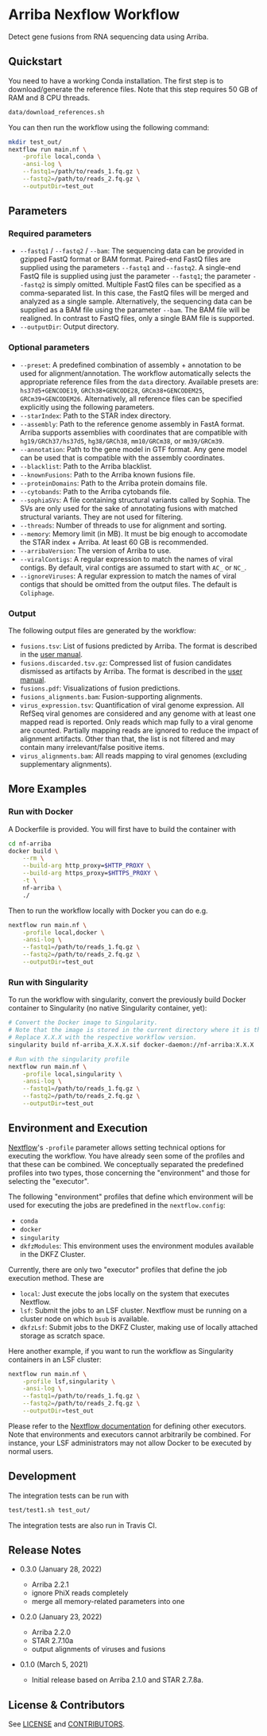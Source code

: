 # Arriba Nexflow Workflow

Detect gene fusions from RNA sequencing data using Arriba.

## Quickstart

You need to have a working Conda installation. The first step is to download/generate the reference files. Note that this step requires 50 GB of RAM and 8 CPU threads.

```bash
data/download_references.sh
```

You can then run the workflow using the following command:

```bash
mkdir test_out/
nextflow run main.nf \
    -profile local,conda \
    -ansi-log \
    --fastq1=/path/to/reads_1.fq.gz \
    --fastq2=/path/to/reads_2.fq.gz \
    --outputDir=test_out
```

## Parameters

### Required parameters

- `--fastq1` / `--fastq2` / `--bam`: The sequencing data can be provided in gzipped FastQ format or BAM format. Paired-end FastQ files are supplied using the parameters `--fastq1` and `--fastq2`. A single-end FastQ file is supplied using just the parameter `--fastq1`; the parameter `--fastq2` is simply omitted. Multiple FastQ files can be specified as a comma-separated list. In this case, the FastQ files will be merged and analyzed as a single sample. Alternatively, the sequencing data can be supplied as a BAM file using the parameter `--bam`. The BAM file will be realigned. In contrast to FastQ files, only a single BAM file is supported.
- `--outputDir`: Output directory.

### Optional parameters

- `--preset`: A predefined combination of assembly + annotation to be used for alignment/annotation. The workflow automatically selects the appropriate reference files from the `data` directory. Available presets are: `hs37d5+GENCODE19`, `GRCh38+GENCODE28`, `GRCm38+GENCODEM25`, `GRCm39+GENCODEM26`. Alternatively, all reference files can be specified explicitly using the following parameters.
- `--starIndex`: Path to the STAR index directory.
- `--assembly`: Path to the reference genome assembly in FastA format. Arriba supports assemblies with coordinates that are compatible with `hg19/GRCh37/hs37d5`, `hg38/GRCh38`, `mm10/GRCm38`, or `mm39/GRCm39`.
- `--annotation`: Path to the gene model in GTF format. Any gene model can be used that is compatible with the assembly coordinates.
- `--blacklist`: Path to the Arriba blacklist.
- `--knownFusions`: Path to the Arriba known fusions file.
- `--proteinDomains`: Path to the Arriba protein domains file.
- `--cytobands`: Path to the Arriba cytobands file.
- `--sophiaSVs`: A file containing structural variants called by Sophia. The SVs are only used for the sake of annotating fusions with matched structural variants. They are not used for filtering.
- `--threads`: Number of threads to use for alignment and sorting.
- `--memory`: Memory limit (in MB). It must be big enough to accomodate the STAR index + Arriba. At least 60 GB is recommended.
- `--arribaVersion`: The version of Arriba to use.
- `--viralContigs`: A regular expression to match the names of viral contigs. By default, viral contigs are assumed to start with `AC_` or `NC_`.
- `--ignoreViruses`:  A regular expression to match the names of viral contigs that should be omitted from the output files. The default is `Coliphage`.

### Output

The following output files are generated by the workflow:

- `fusions.tsv`: List of fusions predicted by Arriba. The format is described in the [user manual](https://arriba.readthedocs.io/en/v2.2.1/output-files/#fusionstsv).
- `fusions.discarded.tsv.gz`: Compressed list of fusion candidates dismissed as artifacts by Arriba. The format is described in the [user manual](https://arriba.readthedocs.io/en/v2.2.1/output-files/#fusionsdiscardedtsv).
- `fusions.pdf`: Visualizations of fusion predictions.
- `fusions_alignments.bam`: Fusion-supporting alignments.
- `virus_expression.tsv`: Quantification of viral genome expression. All RefSeq viral genomes are considered and any genome with at least one mapped read is reported. Only reads which map fully to a viral genome are counted. Partially mapping reads are ignored to reduce the impact of alignment artifacts. Other than that, the list is not filtered and may contain many irrelevant/false positive items.
- `virus_alignments.bam`: All reads mapping to viral genomes (excluding supplementary alignments).

## More Examples

### Run with Docker

A Dockerfile is provided. You will first have to build the container with

```bash
cd nf-arriba
docker build \
    --rm \
    --build-arg http_proxy=$HTTP_PROXY \
    --build-arg https_proxy=$HTTPS_PROXY \
    -t \
    nf-arriba \
    ./
```

Then to run the workflow locally with Docker you can do e.g.

```bash
nextflow run main.nf \
    -profile local,docker \
    -ansi-log \
    --fastq1=/path/to/reads_1.fq.gz \
    --fastq2=/path/to/reads_2.fq.gz \
    --outputDir=test_out
```

### Run with Singularity

To run the workflow with singularity, convert the previously build Docker container to Singularity (no native Singularity container, yet):

```bash
# Convert the Docker image to Singularity.
# Note that the image is stored in the current directory where it is then also expected by the singularity profile.
# Replace X.X.X with the respective workflow version.
singularity build nf-arriba_X.X.X.sif docker-daemon://nf-arriba:X.X.X

# Run with the singularity profile
nextflow run main.nf \
    -profile local,singularity \
    -ansi-log \
    --fastq1=/path/to/reads_1.fq.gz \
    --fastq2=/path/to/reads_2.fq.gz \
    --outputDir=test_out
```

## Environment and Execution

[Nextflow](https://www.nextflow.io/docs/latest/config.html#config-profiles)'s `-profile` parameter allows setting technical options for executing the workflow. You have already seen some of the profiles and that these can be combined. We conceptually separated the predefined profiles into two types, those concerning the "environment" and those for selecting the "executor".

The following "environment" profiles that define which environment will be used for executing the jobs are predefined in the `nextflow.config`:
  * `conda`
  * `docker`
  * `singularity`
  * `dkfzModules`: This environment uses the environment modules available in the DKFZ Cluster.

Currently, there are only two "executor" profiles that define the job execution method. These are
  * `local`: Just execute the jobs locally on the system that executes Nextflow.
  * `lsf`: Submit the jobs to an LSF cluster. Nextflow must be running on a cluster node on which `bsub` is available.
  * `dkfzLsf`: Submit jobs to the DKFZ Cluster, making use of locally attached storage as scratch space.

Here another example, if you want to run the workflow as Singularity containers in an LSF cluster:

```bash
nextflow run main.nf \
    -profile lsf,singularity \
    -ansi-log \
    --fastq1=/path/to/reads_1.fq.gz \
    --fastq2=/path/to/reads_2.fq.gz \
    --outputDir=test_out
```

Please refer to the [Nextflow documentation](https://www.nextflow.io/docs/latest/executor.html) for defining other executors. Note that environments and executors cannot arbitrarily be combined. For instance, your LSF administrators may not allow Docker to be executed by normal users.

## Development

The integration tests can be run with

```bash
test/test1.sh test_out/
```

The integration tests are also run in Travis CI.

## Release Notes

- 0.3.0 (January 28, 2022)

  * Arriba 2.2.1
  * ignore PhiX reads completely
  * merge all memory-related parameters into one

- 0.2.0 (January 23, 2022)

  * Arriba 2.2.0
  * STAR 2.7.10a
  * output alignments of viruses and fusions

- 0.1.0 (March 5, 2021)

  * Initial release based on Arriba 2.1.0 and STAR 2.7.8a.

## License & Contributors

See [LICENSE](LICENSE) and [CONTRIBUTORS](CONTRIBUTORS).

